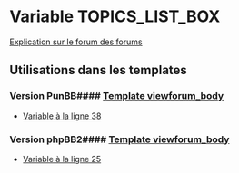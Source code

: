 # Variable TOPICS_LIST_BOX
[Explication sur le forum des forums](http://forum.forumactif.com/t294113-listing-des-variables#TOPICS_LIST_BOX)
## Utilisations dans les templates
### Version PunBB#### [Template viewforum_body](punbb/viewforum_body.md)
* [Variable à la ligne 38](../punbb/viewforum_body.tpl#L38)
### Version phpBB2#### [Template viewforum_body](subsilver/viewforum_body.md)
* [Variable à la ligne 25](../subsilver/viewforum_body.tpl#L25)